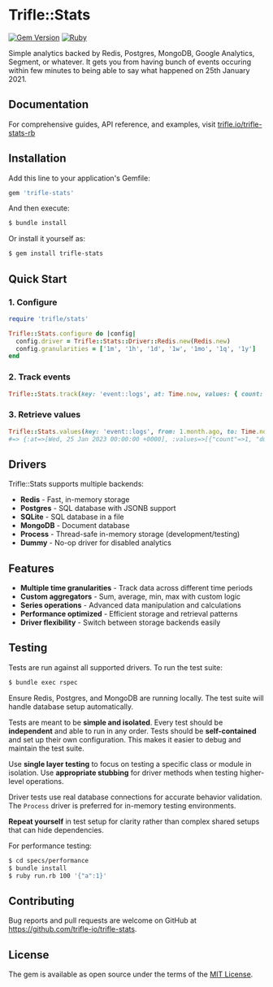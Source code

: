 # Trifle::Stats

[![Gem Version](https://badge.fury.io/rb/trifle-stats.svg)](https://rubygems.org/gems/trifle-stats)
[![Ruby](https://github.com/trifle-io/trifle-stats/workflows/Ruby/badge.svg?branch=main)](https://github.com/trifle-io/trifle-stats)

Simple analytics backed by Redis, Postgres, MongoDB, Google Analytics, Segment, or whatever. It gets you from having bunch of events occuring within few minutes to being able to say what happened on 25th January 2021.

## Documentation

For comprehensive guides, API reference, and examples, visit [trifle.io/trifle-stats-rb](https://trifle.io/trifle-stats-rb)

## Installation

Add this line to your application's Gemfile:

```ruby
gem 'trifle-stats'
```

And then execute:

```bash
$ bundle install
```

Or install it yourself as:

```bash
$ gem install trifle-stats
```

## Quick Start

### 1. Configure

```ruby
require 'trifle/stats'

Trifle::Stats.configure do |config|
  config.driver = Trifle::Stats::Driver::Redis.new(Redis.new)
  config.granularities = ['1m', '1h', '1d', '1w', '1mo', '1q', '1y']
end
```

### 2. Track events

```ruby
Trifle::Stats.track(key: 'event::logs', at: Time.now, values: { count: 1, duration: 2.11 })
```

### 3. Retrieve values

```ruby
Trifle::Stats.values(key: 'event::logs', from: 1.month.ago, to: Time.now, granularity: :day)
#=> {:at=>[Wed, 25 Jan 2023 00:00:00 +0000], :values=>[{"count"=>1, "duration"=>2.11}]}
```

## Drivers

Trifle::Stats supports multiple backends:

- **Redis** - Fast, in-memory storage
- **Postgres** - SQL database with JSONB support
- **SQLite** - SQL database in a file
- **MongoDB** - Document database
- **Process** - Thread-safe in-memory storage (development/testing)
- **Dummy** - No-op driver for disabled analytics

## Features

- **Multiple time granularities** - Track data across different time periods
- **Custom aggregators** - Sum, average, min, max with custom logic
- **Series operations** - Advanced data manipulation and calculations
- **Performance optimized** - Efficient storage and retrieval patterns
- **Driver flexibility** - Switch between storage backends easily

## Testing

Tests are run against all supported drivers. To run the test suite:

```bash
$ bundle exec rspec
```

Ensure Redis, Postgres, and MongoDB are running locally. The test suite will handle database setup automatically.

Tests are meant to be **simple and isolated**. Every test should be **independent** and able to run in any order. Tests should be **self-contained** and set up their own configuration. This makes it easier to debug and maintain the test suite.

Use **single layer testing** to focus on testing a specific class or module in isolation. Use **appropriate stubbing** for driver methods when testing higher-level operations.

Driver tests use real database connections for accurate behavior validation. The `Process` driver is preferred for in-memory testing environments.

**Repeat yourself** in test setup for clarity rather than complex shared setups that can hide dependencies.

For performance testing:

```bash
$ cd specs/performance
$ bundle install
$ ruby run.rb 100 '{"a":1}'
```

## Contributing

Bug reports and pull requests are welcome on GitHub at https://github.com/trifle-io/trifle-stats.

## License

The gem is available as open source under the terms of the [MIT License](https://opensource.org/licenses/MIT).
